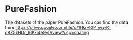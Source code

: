 # PureFashion
The datasets of the paper PureFashion. You can find the data here:https://drive.google.com/file/d/1HkrvKlP_eewR-c8Z56HDr_I6P7i4e9yD/view?usp=sharing
